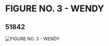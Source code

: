 # FIGURE NO. 3 - WENDY
## 51842
![FIGURE NO. 3 - WENDY](https://lc-www-live-s.legocdn.com/media/bricks/5/2/4272972.jpg)